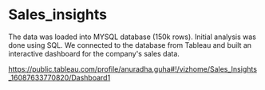 # Sales_insights

The data was loaded into MYSQL database (150k rows). Initial analysis was done using SQL. We connected to the database from Tableau and built an interactive dashboard for the company's sales data. 

https://public.tableau.com/profile/anuradha.guha#!/vizhome/Sales_Insights_16087633770820/Dashboard1
